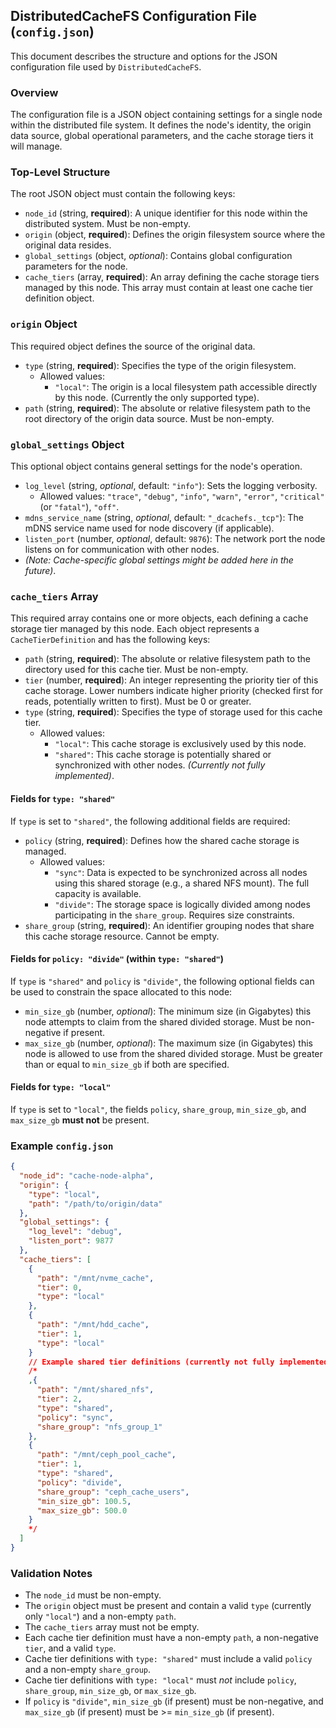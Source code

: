 ## DistributedCacheFS Configuration File (`config.json`)

This document describes the structure and options for the JSON configuration file used by `DistributedCacheFS`.

### Overview

The configuration file is a JSON object containing settings for a single node within the distributed file system. It defines the node's identity, the origin data source, global operational parameters, and the cache storage tiers it will manage.

### Top-Level Structure

The root JSON object must contain the following keys:

-   `node_id` (string, **required**): A unique identifier for this node within the distributed system. Must be non-empty.
-   `origin` (object, **required**): Defines the origin filesystem source where the original data resides.
-   `global_settings` (object, *optional*): Contains global configuration parameters for the node.
-   `cache_tiers` (array, **required**): An array defining the cache storage tiers managed by this node. This array must contain at least one cache tier definition object.

### `origin` Object

This required object defines the source of the original data.

-   `type` (string, **required**): Specifies the type of the origin filesystem.
    -   Allowed values:
        -   `"local"`: The origin is a local filesystem path accessible directly by this node. (Currently the only supported type).
-   `path` (string, **required**): The absolute or relative filesystem path to the root directory of the origin data source. Must be non-empty.

### `global_settings` Object

This optional object contains general settings for the node's operation.

-   `log_level` (string, *optional*, default: `"info"`): Sets the logging verbosity.
    -   Allowed values: `"trace"`, `"debug"`, `"info"`, `"warn"`, `"error"`, `"critical"` (or `"fatal"`), `"off"`.
-   `mdns_service_name` (string, *optional*, default: `"_dcachefs._tcp"`): The mDNS service name used for node discovery (if applicable).
-   `listen_port` (number, *optional*, default: `9876`): The network port the node listens on for communication with other nodes.
-   *(Note: Cache-specific global settings might be added here in the future)*.

### `cache_tiers` Array

This required array contains one or more objects, each defining a cache storage tier managed by this node. Each object represents a `CacheTierDefinition` and has the following keys:

-   `path` (string, **required**): The absolute or relative filesystem path to the directory used for this cache tier. Must be non-empty.
-   `tier` (number, **required**): An integer representing the priority tier of this cache storage. Lower numbers indicate higher priority (checked first for reads, potentially written to first). Must be 0 or greater.
-   `type` (string, **required**): Specifies the type of storage used for this cache tier.
    -   Allowed values:
        -   `"local"`: This cache storage is exclusively used by this node.
        -   `"shared"`: This cache storage is potentially shared or synchronized with other nodes. *(Currently not fully implemented)*.

#### Fields for `type: "shared"`

If `type` is set to `"shared"`, the following additional fields are required:

-   `policy` (string, **required**): Defines how the shared cache storage is managed.
    -   Allowed values:
        -   `"sync"`: Data is expected to be synchronized across all nodes using this shared storage (e.g., a shared NFS mount). The full capacity is available.
        -   `"divide"`: The storage space is logically divided among nodes participating in the `share_group`. Requires size constraints.
-   `share_group` (string, **required**): An identifier grouping nodes that share this cache storage resource. Cannot be empty.

#### Fields for `policy: "divide"` (within `type: "shared"`)

If `type` is `"shared"` and `policy` is `"divide"`, the following optional fields can be used to constrain the space allocated to this node:

-   `min_size_gb` (number, *optional*): The minimum size (in Gigabytes) this node attempts to claim from the shared divided storage. Must be non-negative if present.
-   `max_size_gb` (number, *optional*): The maximum size (in Gigabytes) this node is allowed to use from the shared divided storage. Must be greater than or equal to `min_size_gb` if both are specified.

#### Fields for `type: "local"`

If `type` is set to `"local"`, the fields `policy`, `share_group`, `min_size_gb`, and `max_size_gb` **must not** be present.

### Example `config.json`

```json
{
  "node_id": "cache-node-alpha",
  "origin": {
    "type": "local",
    "path": "/path/to/origin/data"
  },
  "global_settings": {
    "log_level": "debug",
    "listen_port": 9877
  },
  "cache_tiers": [
    {
      "path": "/mnt/nvme_cache",
      "tier": 0,
      "type": "local"
    },
    {
      "path": "/mnt/hdd_cache",
      "tier": 1,
      "type": "local"
    }
    // Example shared tier definitions (currently not fully implemented)
    /*
    ,{
      "path": "/mnt/shared_nfs",
      "tier": 2,
      "type": "shared",
      "policy": "sync",
      "share_group": "nfs_group_1"
    },
    {
      "path": "/mnt/ceph_pool_cache",
      "tier": 1,
      "type": "shared",
      "policy": "divide",
      "share_group": "ceph_cache_users",
      "min_size_gb": 100.5,
      "max_size_gb": 500.0
    }
    */
  ]
}
```

### Validation Notes
-   The `node_id` must be non-empty.
-   The `origin` object must be present and contain a valid `type` (currently only `"local"`) and a non-empty `path`.
-   The `cache_tiers` array must not be empty.
-   Each cache tier definition must have a non-empty `path`, a non-negative `tier`, and a valid `type`.
-   Cache tier definitions with `type: "shared"` must include a valid `policy` and a non-empty `share_group`.
-   Cache tier definitions with `type: "local"` must *not* include `policy`, `share_group`, `min_size_gb`, or `max_size_gb`.
-   If `policy` is `"divide"`, `min_size_gb` (if present) must be non-negative, and `max_size_gb` (if present) must be >= `min_size_gb` (if present).